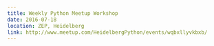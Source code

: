 ```yaml
---
title: Weekly Python Meetup Workshop
date: 2016-07-18
location: ZEP, Heidelberg
link: http://www.meetup.com/HeidelbergPython/events/wqbxllyvkbxb/
---
```

